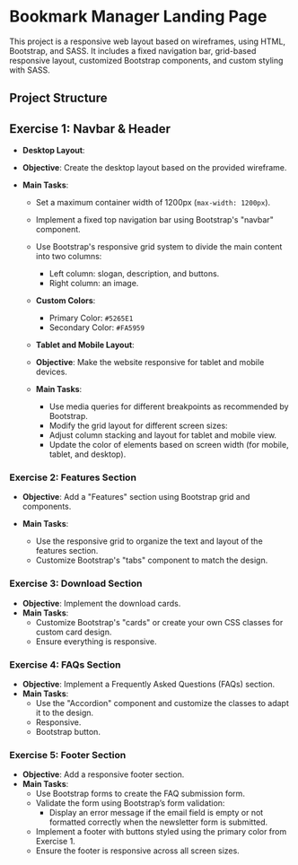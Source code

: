 # Bookmark Manager Landing Page

This project is a responsive web layout based on wireframes, using HTML, Bootstrap, and SASS. It includes a fixed navigation bar, grid-based responsive layout, customized Bootstrap components, and custom styling with SASS.

## Project Structure

## Exercise 1: Navbar & Header

- **Desktop Layout**:

- **Objective**: Create the desktop layout based on the provided wireframe.
- **Main Tasks**:

  - Set a maximum container width of 1200px (`max-width: 1200px`).
  - Implement a fixed top navigation bar using Bootstrap's "navbar" component.
  - Use Bootstrap's responsive grid system to divide the main content into two columns:
    - Left column: slogan, description, and buttons.
    - Right column: an image.
  - **Custom Colors**:

    - Primary Color: `#5265E1`
    - Secondary Color: `#FA5959`

  - **Tablet and Mobile Layout**:

  - **Objective**: Make the website responsive for tablet and mobile devices.
  - **Main Tasks**:
    - Use media queries for different breakpoints as recommended by Bootstrap.
    - Modify the grid layout for different screen sizes:
    - Adjust column stacking and layout for tablet and mobile view.
    - Update the color of elements based on screen width (for mobile, tablet, and desktop).

### Exercise 2: Features Section

- **Objective**: Add a "Features" section using Bootstrap grid and components.
- **Main Tasks**:

  - Use the responsive grid to organize the text and layout of the features section.
  - Customize Bootstrap's "tabs" component to match the design.

### Exercise 3: Download Section

- **Objective**: Implement the download cards.
- **Main Tasks**:
  - Customize Bootstrap's "cards" or create your own CSS classes for custom card design.
  - Ensure everything is responsive.

### Exercise 4: FAQs Section

- **Objective**: Implement a Frequently Asked Questions (FAQs) section.
- **Main Tasks**:
  - Use the "Accordion" component and customize the classes to adapt it to the design.
  - Responsive.
  - Bootstrap button.

### Exercise 5: Footer Section

- **Objective**: Add a responsive footer section.
- **Main Tasks**:
  - Use Bootstrap forms to create the FAQ submission form.
  - Validate the form using Bootstrap’s form validation:
    - Display an error message if the email field is empty or not formatted correctly when the newsletter form is submitted.
  - Implement a footer with buttons styled using the primary color from Exercise 1.
  - Ensure the footer is responsive across all screen sizes.

